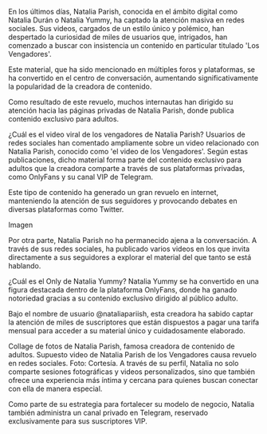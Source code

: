 En los últimos días, Natalia Parish, conocida en el ámbito digital como Natalia Durán o Natalia Yummy, ha captado la atención masiva en redes sociales. Sus videos, cargados de un estilo único y polémico, han despertado la curiosidad de miles de usuarios que, intrigados, han comenzado a buscar con insistencia un contenido en particular titulado 'Los Vengadores'.

Este material, que ha sido mencionado en múltiples foros y plataformas, se ha convertido en el centro de conversación, aumentando significativamente la popularidad de la creadora de contenido.

Como resultado de este revuelo, muchos internautas han dirigido su atención hacia las páginas privadas de Natalia Parish, donde publica contenido exclusivo para adultos.


¿Cuál es el video viral de los vengadores de Natalia Parish?
Usuarios de redes sociales han comentado ampliamente sobre un video relacionado con Natalia Parish, conocido como 'el video de los Vengadores'. Según estas publicaciones, dicho material forma parte del contenido exclusivo para adultos que la creadora comparte a través de sus plataformas privadas, como OnlyFans y su canal VIP de Telegram.

Este tipo de contenido ha generado un gran revuelo en internet, manteniendo la atención de sus seguidores y provocando debates en diversas plataformas como Twitter.

Imagen

Por otra parte, Natalia Parish no ha permanecido ajena a la conversación. A través de sus redes sociales, ha publicado varios videos en los que invita directamente a sus seguidores a explorar el material del que tanto se está hablando.

¿Cuál es el Only de Natalia Yummy?
Natalia Yummy se ha convertido en una figura destacada dentro de la plataforma OnlyFans, donde ha ganado notoriedad gracias a su contenido exclusivo dirigido al público adulto.

Bajo el nombre de usuario @nataliapariish, esta creadora ha sabido captar la atención de miles de suscriptores que están dispuestos a pagar una tarifa mensual para acceder a su material único y cuidadosamente elaborado.

Collage de fotos de Natalia Parish, famosa creadora de contenido de adultos. 
Supuesto video de Natalia Parish de los Vengadores causa revuelo en redes sociales. Foto: Cortesía.
A través de su perfil, Natalia no solo comparte sesiones fotográficas y videos personalizados, sino que también ofrece una experiencia más íntima y cercana para quienes buscan conectar con ella de manera especial.

Como parte de su estrategia para fortalecer su modelo de negocio, Natalia también administra un canal privado en Telegram, reservado exclusivamente para sus suscriptores VIP.

